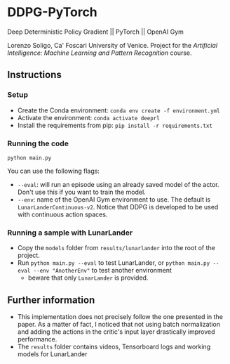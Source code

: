 # DDPG-PyTorch
Deep Deterministic Policy Gradient || PyTorch || OpenAI Gym

Lorenzo Soligo, Ca' Foscari University of Venice. Project for the *Artificial Intelligence: Machine Learning and Pattern Recognition* course.

## Instructions
### Setup
* Create the Conda environment: `conda env create -f environment.yml`
* Activate the environment: `conda activate deeprl`
* Install the requirements from pip: `pip install -r requirements.txt`

### Running the code
`python main.py`

You can use the following flags:
* `--eval`: will run an episode using an already saved model of the actor. Don't use this if you want to train the model.
* `--env`: name of the OpenAI Gym environment to use. The default is `LunarLanderContinuous-v2`. Notice that DDPG is developed to be used with continuous action spaces.

### Running a sample with LunarLander
* Copy the `models` folder from  `results/lunarlander` into the root of the project.
* Run `python main.py --eval` to test LunarLander, or `python main.py --eval --env "AnotherEnv"` to test another environment
    * beware that only `LunarLander` is provided.

## Further information
* This implementation does not precisely follow the one presented in the paper. As a matter of fact, I noticed that not using batch normalization and adding the actions in the critic's input layer drastically improved performance. 
* The `results` folder contains videos, Tensorboard logs and working models for LunarLander

